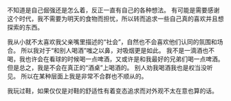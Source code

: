 不知道是自己倔强还是怎么着，反正一直有自己的各种想法。
有可能是需要感谢这个时代，我不需要为明天的食物而担忧，所以转而追求一些自己真的喜欢并且想探索的东西。


我从小就不太喜欢我父亲嘴里描述的“社会”，自然也不会喜欢他们认同的氛围和场合。
所以我对于“和别人喝酒”嗤之以鼻，对吸烟更是如此。
我不是一滴酒也不喝，我也许会在看球的时候喝一点啤酒，又或许是和我最好的兄弟们喝一点啤酒。
但是总之，我是不会在真正的“酒桌”上喝酒的。
别人劝我喝酒我也是权当没听见。
所以在某种层面上我是非常不合群也不顺从的。


我玩过鞋，如果仅仅是对鞋的舒适性有着变态追求而对外观不太在意也算的话。
